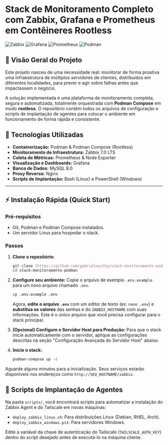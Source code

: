 # Stack de Monitoramento Completo com Zabbix, Grafana e Prometheus em Contêineres Rootless

![Zabbix](https://img.shields.io/badge/Zabbix-7.0_LTS-D40000?style=for-the-badge&logo=zabbix) ![Grafana](https://img.shields.io/badge/Grafana-11.1-F46800?style=for-the-badge&logo=grafana) ![Prometheus](https://img.shields.io/badge/Prometheus-v2-E6522C?style=for-the-badge&logo=prometheus) ![Podman](https://img.shields.io/badge/Podman-Rootless-8A2BE2?style=for-the-badge&logo=podman)

## 📖 Visão Geral do Projeto
Este projeto nasceu de uma necessidade real: monitorar de forma proativa uma infraestrutura de múltiplos servidores de clientes, distribuídos em diferentes localidades, para prever e agir sobre falhas antes que impactassem o negócio.

A solução implementada é uma plataforma de monitoramento completa, segura e automatizada, totalmente orquestrada com **Podman Compose** em modo **rootless**. O repositório contém todos os arquivos de configuração e scripts de implantação de agentes para colocar o ambiente em funcionamento de forma rápida e consistente.

## 🚀 Tecnologias Utilizadas
* **Containerização:** Podman & Podman Compose (Rootless)
* **Monitoramento de Infraestrutura:** Zabbix 7.0 LTS
* **Coleta de Métricas:** Prometheus & Node Exporter
* **Visualização e Dashboards:** Grafana
* **Banco de Dados:** MySQL 8.0
* **Proxy Reverso:** Nginx
* **Scripts de Implantação:** Bash (Linux) e PowerShell (Windows)

---

## ⚡ Instalação Rápida (Quick Start)

### Pré-requisitos
* Git, Podman e Podman Compose instalados.
* Um servidor Linux para hospedar o stack.

### Passos
1.  **Clone o repositório:**
    ```bash
    git clone [https://github.com/gabrielnasthy/stack-monitoramento-podman.git](https://github.com/gabrielnasthy/stack-monitoramento-podman.git)
    cd stack-monitoramento-podman
    ```

2.  **Configure seu ambiente:**
    Copie o arquivo de exemplo `.env.example` para um novo arquivo chamado `.env`.
    ```bash
    cp .env.example .env
    ```
    Agora, **edite o arquivo `.env`** com um editor de texto (ex: `nano .env`) e **substitua os valores** das senhas e do `ZABBIX_HOSTNAME` com suas informações. Este é o único arquivo que você precisa configurar para o stack principal.

3.  **(Opcional) Configure o Servidor Host para Produção:**
    Para que o stack inicie automaticamente com o servidor, aplique as configurações descritas na seção "Configuração Avançada do Servidor Host" abaixo.

4.  **Inicie o stack:**
    ```bash
    podman-compose up -d
    ```
Aguarde alguns minutos para a inicialização. Seus serviços estarão disponíveis nos endereços como `http://SEU_HOSTNAME/zabbix`.

## 🤖 Scripts de Implantação de Agentes
Na pasta `scripts/`, você encontrará scripts para automatizar a instalação do Zabbix Agent e do Tailscale em novas máquinas:
* `deploy_zabbix_linux.sh`: Para distribuições Linux (Debian, RHEL, Arch).
* `deploy_zabbix_windows.ps1`: Para servidores Windows.

Edite a variável da chave de autenticação do Tailscale (`TAILSCALE_AUTH_KEY`) dentro do script desejado antes de executá-lo na máquina cliente.